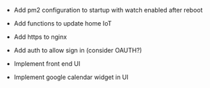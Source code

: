 - Add pm2 configuration to startup with watch enabled after reboot

- Add functions to update home IoT
- Add https to nginx
- Add auth to allow sign in (consider OAUTH?)
- Implement front end UI
- Implement google calendar widget in UI
